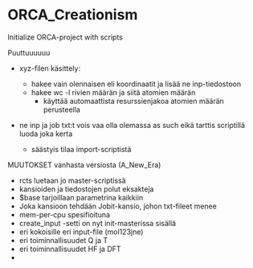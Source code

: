 # ORCA_Creationism
Initialize ORCA-project with scripts


Puuttuuuuuu

- xyz-filen käsittely:
  - hakee vain olennaisen eli koordinaatit ja lisää ne inp-tiedostoon
  - hakee wc -l rivien määrän ja siitä atomien määrän 
    - käyttää automaattista resurssienjakoa atomien määrän perusteella

- ne inp ja job txt:t vois vaa olla olemassa as such eikä tarttis scriptillä luoda joka kerta
  - säästyis tilaa import-scriptistä


MUUTOKSET vanhasta versiosta (A_New_Era)
- rcts luetaan jo master-scriptissä
- kansioiden ja tiedostojen polut eksakteja
- $base tarjoillaan parametrina kaikkiin
- Joka kansioon tehdään Jobit-kansio, johon txt-fileet menee
- mem-per-cpu spesifioituna
- create_input -setti on nyt init-masterissa sisällä
- eri kokoisille eri input-file (mol123jne)
- eri toiminnallisuudet Q ja T
- eri toiminnallisuudet HF ja DFT
- 
